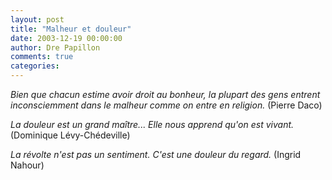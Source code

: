 ```yaml
---
layout: post
title: "Malheur et douleur"
date: 2003-12-19 00:00:00
author: Dre Papillon
comments: true
categories: 
---
```



*Bien que chacun estime avoir droit au bonheur, la plupart des gens entrent inconsciemment dans le malheur comme on entre en religion.*  (Pierre Daco)

*La douleur est un grand maître...  Elle nous apprend qu'on est vivant.*  (Dominique Lévy-Chédeville)

*La révolte n'est pas un sentiment. C'est une douleur du regard.*  (Ingrid Nahour)